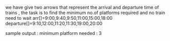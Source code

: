 we have give two arrows that represent the arrival and departure time of trains , the task is to find the minimum no.of platforms required and no  train need to wait 
arr[]=9:00,9:40,9:50,11:00,15:00,18:00
departure[]=9:10,12:00,11:20,11:30,19:00,20:00 

sample output : minimum platform needed : 3


